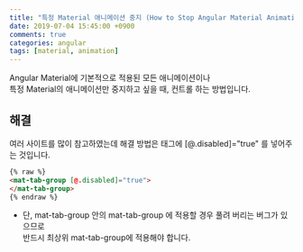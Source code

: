 ```yaml
---
title: "특정 Material 애니메이션 중지 (How to Stop Angular Material Animation)"
date: 2019-07-04 15:45:00 +0900
comments: true
categories: angular
tags: [material, animation]
---
```



Angular Material에 기본적으로 적용된 모든 애니메이션이나 <br>특정 Material의 애니메이션만 중지하고 싶을 때, 컨트롤 하는 방법입니다.<br>



## 해결

여러 사이트를 많이 참고하였는데 해결 방법은 태그에 [@.disabled]="true" 를 넣어주는 것입니다.

```html
{% raw %}
<mat-tab-group [@.disabled]="true">
</mat-tab-group>
{% endraw %}
```

* 단, mat-tab-group 안의 mat-tab-group 에 적용할 경우 풀려 버리는 버그가 있으므로 <br>반드시 최상위 mat-tab-group에 적용해야 합니다.